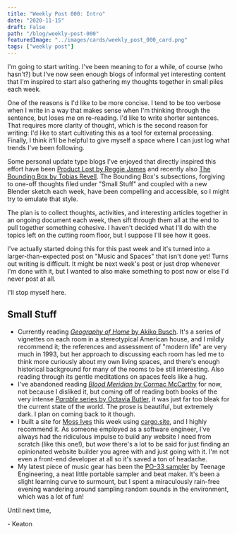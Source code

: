 ```yaml
---
title: "Weekly Post 000: Intro"
date: "2020-11-15"
draft: False
path: "/blog/weekly-post-000"
featuredImage: "../images/cards/weekly_post_000_card.png"
tags: ["weekly post"]
---
```

I'm going to start writing. I've been meaning to for a while, of course (who hasn't?) but I've now seen enough blogs of informal yet interesting content that I'm inspired to start also gathering my thoughts together in small piles each week.

One of the reasons is I'd like to be more concise. I tend to be too verbose when I write in a way that makes sense when I'm thinking through the sentence, but loses me on re-reading. I'd like to write shorter sentences. That requires more clarity of thought, which is the second reason for writing: I'd like to start cultivating this as a tool for external processing. Finally, I think it'll be helpful to give myself a space where I can just log what trends I've been following.

Some personal update type blogs I've enjoyed that directly inspired this effort have been [Product Lost by Reggie James](https://hipcityreg.substack.com/people/867919-reggie-james) and recently also [The Bounding Box by Tobias Revell](https://blog.tobiasrevell.com/). The Bounding Box's subsections, forgiving to one-off thoughts filed under "Small Stuff" and coupled with a new Blender sketch each week, have been compelling and accessible, so I might try to emulate that style.

The plan is to collect thoughts, activities, and interesting articles together in an ongoing document each week, then sift through them all at the end to pull together something cohesive. I haven't decided what I'll do with the topics left on the cutting room floor, but I suppose I'll see how it goes.

I've actually started doing this for this past week and it's turned into a larger-than-expected post on "Music and Spaces" that isn't done yet! Turns out writing is difficult. It might be next week's post or just drop whenever I'm done with it, but I wanted to also make something to post now or else I'd never post at all.

I'll stop myself here.

## Small Stuff

- Currently reading [*Geography of Home* by Akiko Busch](https://www.goodreads.com/book/show/162712.Geography_of_Home). It's a series of vignettes on each room in a stereotypical American house, and I mildly recommend it; the references and assessment of "modern life" are very much in 1993, but her approach to discussing each room has led me to think more curiously about my own living spaces, and there's enough historical background for many of the rooms to be still interesting. Also reading through its gentle meditations on spaces feels like a hug.
- I've abandoned reading [*Blood Meridian* by Cormac McCarthy](https://www.goodreads.com/book/show/394535.Blood_Meridian_or_the_Evening_Redness_in_the_West) for now, not because I disliked it, but coming off of reading both books of the very intense [*Parable* series by Octavia Butler](https://www.goodreads.com/book/show/52397.Parable_of_the_Sower), it was just far too bleak for the current state of the world. The prose is beautiful, but extremely dark. I plan on coming back to it though.
- I built a site for [Moss Ives](https://mossives.com) this week using [cargo.site](http://cargo.site), and I highly recommend it. As someone employed as a software engineer, I've always had the ridiculous impulse to build any website I need from scratch (like this one!), but *wow* there's a lot to be said for just finding an opinionated website builder you agree with and just going with it. I'm not even a front-end developer at all so it's saved a ton of headache.
- My latest piece of music gear has been the [PO-33 sampler](https://www.audiogearz.com/review-teenage-engineering-pocket-operator-po-33-ko/) by Teenage Engineering, a neat little portable sampler and beat maker. It's been a slight learning curve to surmount, but I spent a miraculously rain-free evening wandering around sampling random sounds in the environment, which was a lot of fun!

Until next time,

\- Keaton
